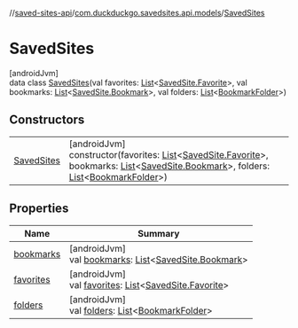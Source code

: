 //[saved-sites-api](../../../index.md)/[com.duckduckgo.savedsites.api.models](../index.md)/[SavedSites](index.md)

# SavedSites

[androidJvm]\
data class [SavedSites](index.md)(val favorites: [List](https://kotlinlang.org/api/latest/jvm/stdlib/kotlin.collections/-list/index.html)&lt;[SavedSite.Favorite](../-saved-site/-favorite/index.md)&gt;, val bookmarks: [List](https://kotlinlang.org/api/latest/jvm/stdlib/kotlin.collections/-list/index.html)&lt;[SavedSite.Bookmark](../-saved-site/-bookmark/index.md)&gt;, val folders: [List](https://kotlinlang.org/api/latest/jvm/stdlib/kotlin.collections/-list/index.html)&lt;[BookmarkFolder](../-bookmark-folder/index.md)&gt;)

## Constructors

| | |
|---|---|
| [SavedSites](-saved-sites.md) | [androidJvm]<br>constructor(favorites: [List](https://kotlinlang.org/api/latest/jvm/stdlib/kotlin.collections/-list/index.html)&lt;[SavedSite.Favorite](../-saved-site/-favorite/index.md)&gt;, bookmarks: [List](https://kotlinlang.org/api/latest/jvm/stdlib/kotlin.collections/-list/index.html)&lt;[SavedSite.Bookmark](../-saved-site/-bookmark/index.md)&gt;, folders: [List](https://kotlinlang.org/api/latest/jvm/stdlib/kotlin.collections/-list/index.html)&lt;[BookmarkFolder](../-bookmark-folder/index.md)&gt;) |

## Properties

| Name | Summary |
|---|---|
| [bookmarks](bookmarks.md) | [androidJvm]<br>val [bookmarks](bookmarks.md): [List](https://kotlinlang.org/api/latest/jvm/stdlib/kotlin.collections/-list/index.html)&lt;[SavedSite.Bookmark](../-saved-site/-bookmark/index.md)&gt; |
| [favorites](favorites.md) | [androidJvm]<br>val [favorites](favorites.md): [List](https://kotlinlang.org/api/latest/jvm/stdlib/kotlin.collections/-list/index.html)&lt;[SavedSite.Favorite](../-saved-site/-favorite/index.md)&gt; |
| [folders](folders.md) | [androidJvm]<br>val [folders](folders.md): [List](https://kotlinlang.org/api/latest/jvm/stdlib/kotlin.collections/-list/index.html)&lt;[BookmarkFolder](../-bookmark-folder/index.md)&gt; |
